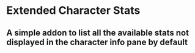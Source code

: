 # Extended Character Stats

## A simple addon to list all the available stats not displayed in the character info pane by default
